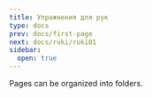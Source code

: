 ```yaml
---
title: Упражнения для рук
type: docs
prev: docs/first-page
next: docs/ruki/ruki01
sidebar:
  open: true
---
```


Pages can be organized into folders.
